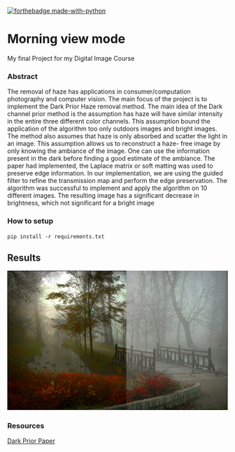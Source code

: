 [![forthebadge made-with-python](https://img.shields.io/badge/Made%20with-Python-1f425f.svg)](https://www.python.org/)

# Morning view mode
My final Project for my Digital Image Course

### Abstract
The removal of haze has applications in consumer/computation photography and computer vision. The main focus of the project is to implement the Dark Prior Haze removal method. The main idea of the Dark channel prior method is the assumption has haze will have similar intensity in the entire three different color channels. This assumption bound the application of the algorithm too only outdoors images and bright images. The method also assumes that haze is only absorbed and scatter the light in an image. This assumption allows us to reconstruct a haze- free image by only knowing the ambiance of the image. One can use the information present in the dark before finding a good estimate of the ambiance. The paper had implemented, the Laplace matrix or soft matting was used to preserve edge information. In our implementation, we are using the guided filter to refine the transmission map and perform the edge preservation. The algorithm was successful to implement and apply the algorithm on 10 different images. The resulting image has a significant decrease in brightness, which not significant for a bright image

### How to setup
```
pip install -r requirements.txt
```

## Results

![Image](./Results.png)
### Resources

[Dark Prior Paper](http://kaiminghe.com/publications/cvpr09.pdf)
